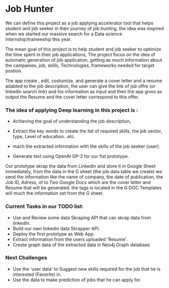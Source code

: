 # Job Hunter

We can define this project as a job applying accelerator tool that helps student and job seeker in their journey of job hunting, the idea was inspired when we started our massive search for a Data science internship/traineeship this year.

The mean goal of this project is to help student and job seeker to optimize the time spent in their job applications, The project focus on the  idea of automatic generation of job application, getting as much information about the campanies, job, skills, Technologies, frameworks needed for target postion.

The app create , edit, costumize, and generate a cover letter and a resume adabted to the job description, the user can give the link of job offre (or linkedin search link) and his information as input and then the app gives as output the Resume and the cover letter correspond to this offer. 

### The idea of applying Deep learning in this project is :
            
- Achieving the goal of understanding the job description, 
            
- Extract the key words to create the list of required skills, the job sector, type, Level of education...etc. 
            
- mach the extracted information with the skills of the job seeker (user).
            
- Generate text using OpenAI GP-2 for our fist prototype.

Our prototype skrap the data from Linkedin and store it in Google Sheet immediately, from the data in the G sheet (the job data table we create) we send the information like the name of company, the date of publication, the Job ID, Adress, of to Two Google Docs which are the cover letter and Resume that will be generated. the tags is located in the G DOC Templates will much the information set from the G sheet.


### Current Tasks in our TODO list: 
-  Use and Review some data Skraping API that can skrap data from linkedIn.
-  Build our own linkedin data Skrapper API.
-  Deploy the first prototype as Web App.
-  Extract information from the users uploaded 'Resume'.         
-  Create graph data of the extracted data in Neo4j Graph database.


### Next Challenges 
- Use the 'user data' to Suggest new skills required for the job that he is interested (Favorite) in.
- Use the data to make prediction of jobs that he can apply for.

